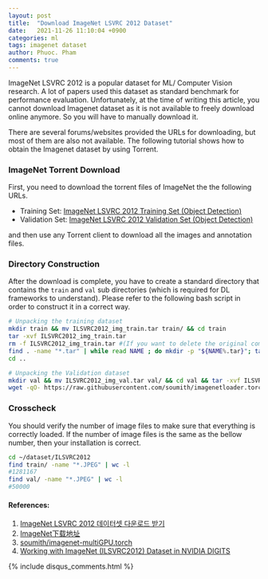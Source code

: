 ```yaml
---
layout: post
title:  "Download ImageNet LSVRC 2012 Dataset"
date:   2021-11-26 11:10:04 +0900
categories: ml
tags: imagenet dataset
author: Phuoc. Pham
comments: true
---
```


ImageNet LSVRC 2012 is a popular dataset for ML/ Computer Vision research. A lot of papers used this dataset as standard benchmark for performance evaluation. Unfortunately, at the time of writing this article, you cannot download Imagenet dataset as it is not available to freely download online anymore. So you will have to manually download it.

There are several forums/websites provided the URLs for downloading, but most of them are also not available. The following tutorial shows how to obtain the Imagenet dataset by using Torrent.

### **ImageNet Torrent Download**
First, you need to download the torrent files of ImageNet the the following URLs.


- Training Set: [ImageNet LSVRC 2012 Training Set (Object Detection)](https://academictorrents.com/details/a306397ccf9c2ead27155983c254227c0fd938e2)
- Validation Set: [ImageNet LSVRC 2012 Validation Set (Object Detection)](https://academictorrents.com/details/5d6d0df7ed81efd49ca99ea4737e0ae5e3a5f2e5)

and then use any Torrent client to download all the images and annotation files.

### **Directory Construction**

After the download is complete, you have to create a standard directory that contains the `train` and `val` sub directories (which is required for DL frameworks to understand). Please refer to the following bash script in order to construct it in a correct way.

```bash
# Unpacking the training dataset
mkdir train && mv ILSVRC2012_img_train.tar train/ && cd train
tar -xvf ILSVRC2012_img_train.tar
rm -f ILSVRC2012_img_train.tar #(If you want to delete the original compressed file)
find . -name "*.tar" | while read NAME ; do mkdir -p "${NAME%.tar}"; tar -xvf "${NAME}" -C "${NAME%.tar}"; rm -f "${NAME}"; done
cd ..

# Unpacking the Validation dataset
mkdir val && mv ILSVRC2012_img_val.tar val/ && cd val && tar -xvf ILSVRC2012_img_val.tar
wget -qO- https://raw.githubusercontent.com/soumith/imagenetloader.torch/master/valprep.sh | bash

```


### **Crosscheck**
You should verify the number of image files to make sure that everything is correctly loaded. If the number of image files is the same as the bellow number, then your installation is correct.

```bash
cd ~/dataset/ILSVRC2012
find train/ -name "*.JPEG" | wc -l
#1281167
find val/ -name "*.JPEG" | wc -l
#50000
```



#### **References:**
1. [ImageNet LSVRC 2012 데이터셋 다운로드 받기](https://seongkyun.github.io/others/2019/03/06/imagenet_dn/)
2. [ImageNet下载地址](https://simon32.github.io/2018/01/09/image-net/)
3. [soumith/imagenet-multiGPU.torch](https://github.com/soumith/imagenet-multiGPU.torch)
4. [Working with ImageNet (ILSVRC2012) Dataset in NVIDIA DIGITS](https://jkjung-avt.github.io/ilsvrc2012-in-digits/)


{% include disqus_comments.html %}